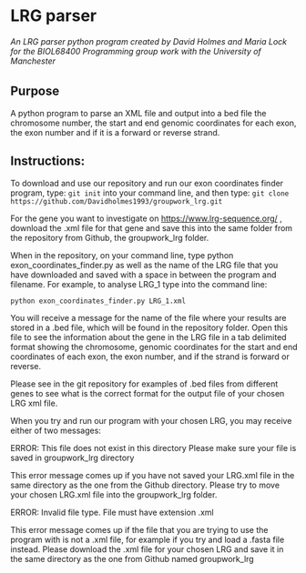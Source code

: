 <h1>LRG parser</h1>
<h6>An LRG parser python program created by David Holmes and Maria Lock for the BIOL68400 Programming group work with the University of Manchester</h6>
<h2>Purpose</h2>
A python program to parse an XML file and output into a bed file the chromosome number, the start and end genomic coordinates for each exon, the exon number and if it is a forward or reverse strand.



<h2>Instructions:</h2>

To download and use our repository and run our exon coordinates finder program, 
type: `git init` into your command line, and then type: 
`git clone https://github.com/Davidholmes1993/groupwork_lrg.git`

For the gene you want to investigate on https://www.lrg-sequence.org/ ,
download the .xml file for that gene and save this into the same folder from
the repository from Github, the groupwork_lrg folder.

When in the repository, on your command line, type python exon_coordinates_finder.py
as well as the name of the LRG file that you have downloaded and saved
with a space in between the program and filename.
For example, to analyse LRG_1 type into the command line:

`python exon_coordinates_finder.py LRG_1.xml`

You will receive a message for the name of the file where your results
are stored in a .bed file, which will be found in the repository folder.
Open this file to see the information about the gene in the LRG file in a 
tab delimited format showing the chromosome, genomic coordinates for the 
start and end coordinates of each exon, the exon number, and if the strand is 
forward or reverse.

Please see in the git repository for examples of .bed files from different
genes to see what is the correct format for the output file of your chosen
LRG xml file.

When you try and run our program with your chosen LRG, you may receive
either of two messages:

ERROR: This file does not exist in this directory
Please make sure your file is saved in groupwork_lrg directory

This error message comes up if you have not saved your LRG.xml file in the same
directory as the one from the Github directory. Please try to move your
chosen LRG.xml file into the groupwork_lrg folder.


ERROR: Invalid file type. File must have extension .xml

This error message comes up if the file that you are trying to use the program
with is not a .xml file, for example if you try and load a .fasta file instead.
Please download the .xml file for your chosen LRG and save it in the same
directory as the one from Github named groupwork_lrg
